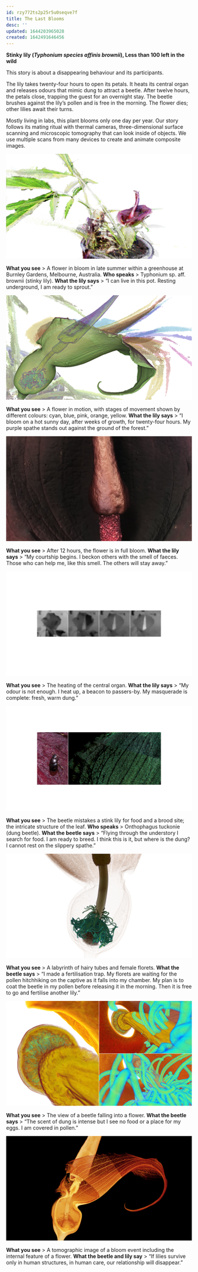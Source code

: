 ```yaml
---
id: rzy772ts2p25r5u0seqve7f
title: The Last Blooms
desc: ''
updated: 1644203965028
created: 1642491646456
---
```




**Stinky lily (_Typhonium species affinis brownii_), Less than 100 left in the wild**

This story is about a disappearing behaviour and its participants.

The lily takes twenty-four hours to open its petals. It heats its central organ and releases odours that mimic dung to attract a beetle. After twelve hours, the petals close, trapping the guest for an overnight stay. The beetle brushes against the lily’s pollen and is free in the morning. The flower dies; other lilies await their turns.

Mostly living in labs, this plant blooms only one day per year. Our story follows its mating ritual with thermal cameras, three-dimensional surface scanning and microscopic tomography that can look inside of objects. We use multiple scans from many devices to create and animate composite images.

![](assets/images/SIGGRAPH-Images/Last-Of-Their-Kind-013.png)

**What you see** > A flower in bloom in late summer within a greenhouse at Burnley Gardens, Melbourne, Australia.
**Who speaks** > Typhonium sp. aff. brownii (stinky lily).
**What the lily says** > “I can live in this pot. Resting underground, I am ready to sprout.”

![](assets/images/SIGGRAPH-Images/Last-Of-Their-Kind-014.png)

**What you see** > A flower in motion, with stages of movement shown by different colours: cyan, blue, pink, orange, yellow.
**What the lily says** > “I bloom on a hot sunny day, after weeks of growth, for twenty-four hours. My purple spathe stands out against the ground of the forest.”

![](assets/images/SIGGRAPH-Images/Last-Of-Their-Kind-015.png)

**What you see** > After 12 hours, the flower is in full bloom.
**What the lily says** > “My courtship begins. I beckon others with the smell of faeces. Those who can help me, like this smell. The others will stay away.”

![](assets/images/SIGGRAPH-Images/Last-Of-Their-Kind-016.png)

**What you see** > The heating of the central organ.
**What the lily says** > “My odour is not enough. I heat up, a beacon to passers-by. My masquerade is complete: fresh, warm dung.”

![](assets/images/SIGGRAPH-Images/Last-Of-Their-Kind-017.png)

**What you see** > The beetle mistakes a stink lily for food and a brood site; the intricate structure of the leaf.
**Who speaks** > Onthophagus tuckonie (dung beetle).
**What the beetle says** > “Flying through the understory I search for food. I am ready to breed. I think this is it, but where is the dung? I cannot rest on the slippery spathe.”

![](assets/images/SIGGRAPH-Images/Last-Of-Their-Kind-018.png)

**What you see** > A labyrinth of hairy tubes and female florets.
**What the beetle says** > “I made a fertilisation trap. My florets are waiting for the pollen hitchhiking on the captive as it falls into my chamber. My plan is to coat the beetle in my pollen before releasing it in the morning. Then it is free to go and fertilise another lily.”

![](assets/images/SIGGRAPH-Images/Last-Of-Their-Kind-019.png)

**What you see** > The view of a beetle falling into a flower.
**What the beetle says** > “The scent of dung is intense but I see no food or a place for my eggs. I am covered in pollen.”

![](assets/images/SIGGRAPH-Images/Last-Of-Their-Kind-020.png)

**What you see** > A tomographic image of a bloom event including the internal feature of a flower.
**What the beetle and lily say** > “If lilies survive only in human structures, in human care, our relationship will disappear.”
